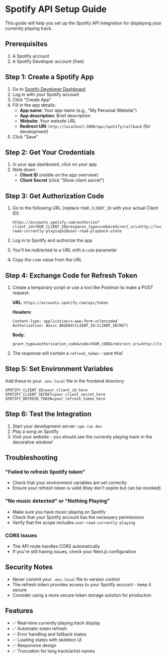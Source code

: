 # Spotify API Setup Guide

This guide will help you set up the Spotify API integration for displaying your currently playing track.

## Prerequisites

1. A Spotify account
2. A Spotify Developer account (free)

## Step 1: Create a Spotify App

1. Go to [Spotify Developer Dashboard](https://developer.spotify.com/dashboard)
2. Log in with your Spotify account
3. Click "Create App"
4. Fill in the app details:
   - **App name**: Your app name (e.g., "My Personal Website")
   - **App description**: Brief description
   - **Website**: Your website URL
   - **Redirect URI**: `http://localhost:3000/api/spotify/callback` (for development)
5. Click "Save"

## Step 2: Get Your Credentials

1. In your app dashboard, click on your app
2. Note down:
   - **Client ID** (visible on the app overview)
   - **Client Secret** (click "Show client secret")

## Step 3: Get Authorization Code

1. Go to the following URL (replace `YOUR_CLIENT_ID` with your actual Client ID):
   ```
   https://accounts.spotify.com/authorize?client_id=YOUR_CLIENT_ID&response_type=code&redirect_uri=http://localhost:3000/api/spotify/callback&scope=user-read-currently-playing%20user-read-playback-state
   ```

2. Log in to Spotify and authorize the app
3. You'll be redirected to a URL with a `code` parameter
4. Copy the `code` value from the URL

## Step 4: Exchange Code for Refresh Token

1. Create a temporary script or use a tool like Postman to make a POST request:

   **URL**: `https://accounts.spotify.com/api/token`
   
   **Headers**:
   ```
   Content-Type: application/x-www-form-urlencoded
   Authorization: Basic BASE64(CLIENT_ID:CLIENT_SECRET)
   ```
   
   **Body**:
   ```
   grant_type=authorization_code&code=YOUR_CODE&redirect_uri=http://localhost:3000/api/spotify/callback
   ```

2. The response will contain a `refresh_token` - save this!

## Step 5: Set Environment Variables

Add these to your `.env.local` file in the frontend directory:

```env
SPOTIFY_CLIENT_ID=your_client_id_here
SPOTIFY_CLIENT_SECRET=your_client_secret_here
SPOTIFY_REFRESH_TOKEN=your_refresh_token_here
```

## Step 6: Test the Integration

1. Start your development server: `npm run dev`
2. Play a song on Spotify
3. Visit your website - you should see the currently playing track in the decorative window!

## Troubleshooting

### "Failed to refresh Spotify token"
- Check that your environment variables are set correctly
- Ensure your refresh token is valid (they don't expire but can be revoked)

### "No music detected" or "Nothing Playing"
- Make sure you have music playing on Spotify
- Check that your Spotify account has the necessary permissions
- Verify that the scope includes `user-read-currently-playing`

### CORS Issues
- The API route handles CORS automatically
- If you're still having issues, check your Next.js configuration

## Security Notes

- Never commit your `.env.local` file to version control
- The refresh token provides access to your Spotify account - keep it secure
- Consider using a more secure token storage solution for production

## Features

- ✅ Real-time currently playing track display
- ✅ Automatic token refresh
- ✅ Error handling and fallback states
- ✅ Loading states with skeleton UI
- ✅ Responsive design
- ✅ Truncation for long track/artist names
